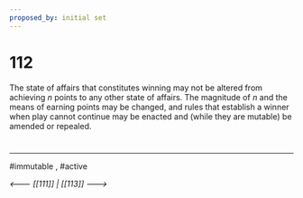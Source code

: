 ```yaml
---
proposed_by: initial set
---
```

# 112
The state of affairs that constitutes winning may not be altered from achieving _n_ points to any other state of affairs. The magnitude of _n_ and the means of earning points may be changed, and rules that establish a winner when play cannot continue may be enacted and (while they are mutable) be amended or repealed.

#
---
#immutable , #active

*<--- [[111]] | [[113]] --->*
